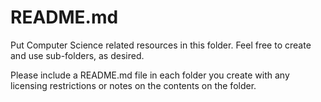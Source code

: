 # README.md


Put Computer Science related resources in this folder. Feel free to create and use sub-folders, as desired.

Please include a README.md file in each folder you create with any licensing restrictions or notes on the contents on the folder.
